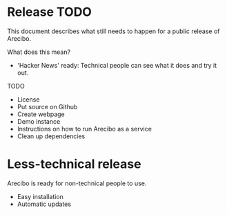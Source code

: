 # Release TODO

This document describes what still needs to happen for a public release of Arecibo.

What does this mean?
- 'Hacker News' ready: Technical people can see what it does and try it out.

TODO
- License
- Put source on Github
- Create webpage
- Demo instance
- Instructions on how to run Arecibo as a service
- Clean up dependencies

# Less-technical release

Arecibo is ready for non-technical people to use.

- Easy installation
- Automatic updates
